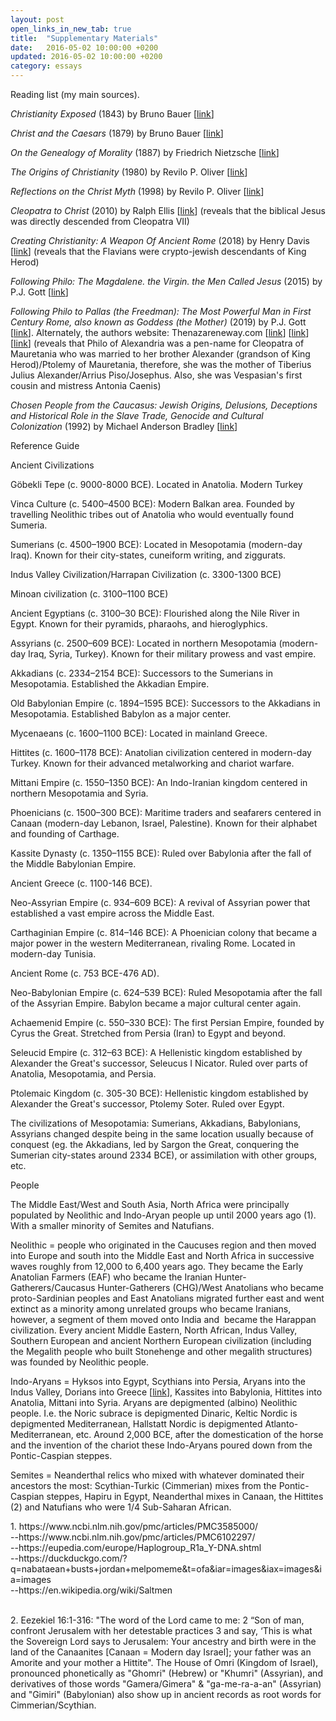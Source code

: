```yaml
---
layout: post
open_links_in_new_tab: true
title:  "Supplementary Materials"
date:   2016-05-02 10:00:00 +0200
updated: 2016-05-02 10:00:00 +0200
category: essays
---
```


<p>Reading list (my main sources).&nbsp;</p><p><i>Christianity Exposed</i>&nbsp;(1843) by Bruno Bauer [<a href="https://play.google.com/store/books/details?id=mrP4MDmYNXkC&amp;rdid=book-mrP4MDmYNXkC&amp;rdot=1" rel="nofollow" target="_blank">link</a>]</p><p><i>Christ and the Caesars</i>&nbsp;(1879) by Bruno Bauer [<a href="http://www.sidneyrigdon.com/vern/1879BaurEng.htm" rel="nofollow" target="_blank">link</a>]</p><p><i>On the Genealogy of Morality</i>&nbsp;(1887) by Friedrich Nietzsche [<a href="https://archive.org/details/GenealogyOfMorals" rel="nofollow" target="_blank">link</a>]</p><p><i>The Origins of Christianity&nbsp;</i>(1980)<i>&nbsp;</i>by Revilo P. Oliver [<a href="https://archive.org/details/the-origins-of-christianity-by-revilo-p-oliver-z-lib.org" rel="nofollow" target="_blank">link</a>]</p><p><i>Reflections on the Christ Myth</i>&nbsp;(1998) by Revilo P. Oliver [<a href="https://dn790004.ca.archive.org/0/items/reflections-on-the-christ-myth-by-revilo-pendleton-oliver-z-lib.org/Reflections%20on%20the%20Christ%20Myth%20by%20Revilo%20Pendleton%20Oliver%20%28z-lib.org%29.pdf" rel="nofollow" target="_blank">link</a>]</p><p><i>Cleopatra to Christ</i>&nbsp;(2010) by Ralph Ellis [<a href="https://www.google.com/books/edition/Cleopatra_to_Christ/T7sqfHyWPuQC?hl=en&amp;gbpv=1&amp;dq=cleopatra+to+christ&amp;printsec=frontcover" rel="nofollow" target="_blank">link</a>] (reveals that the biblical Jesus was directly descended from Cleopatra VII)</p><p><i>Creating Christianity: A Weapon Of Ancient Rome</i>&nbsp;(2018) by Henry Davis [<a href="https://books.google.com/books/about/Creating_Christianity_A_Weapon_Of_Ancien.html?id=-M1VEAAAQBAJ" rel="nofollow" target="_blank">link</a>] (reveals that the Flavians were crypto-jewish descendants of King Herod)</p><p><i>Following Philo: The Magdalene. the Virgin. the Men Called Jesus</i>&nbsp;(2015) by P.J. Gott [<a href="https://www.amazon.com/Following-Philo-Magdalene-Virgin-Called/dp/1934223069" rel="nofollow" target="_blank">link</a>]&nbsp;</p><p><i>Following Philo to Pallas (the Freedman): The Most Powerful Man in First Century Rome, also known as Goddess (the Mother)&nbsp;</i>(2019) by P.J. Gott [<a href="https://www.amazon.com/Following-Philo-Pallas-Freedman-Powerful-ebook/dp/B07PXKQGYG/" rel="nofollow" target="_blank">link</a>]. Alternately, the authors website: Thenazareneway.com [<a href="https://web.archive.org/web/20100313155615/http://www.thenazareneway.com/Caesar%27s%20Messiah%20Commentary.htm" rel="nofollow" target="_blank">link</a>] [<a href="https://web.archive.org/web/20230321143128/http://thenazareneway.com/Philo%27s%20Exegesis.htm" rel="nofollow" target="_blank">link</a>] [<a href="https://web.archive.org/web/20230913204543/http://thenazareneway.com/MM%20Chart.htm" rel="nofollow" target="_blank">link</a>] (reveals that Philo of Alexandria was a pen-name for Cleopatra of Mauretania who was married to her brother Alexander (grandson of King Herod)/Ptolemy of Mauretania, therefore, she was the mother of Tiberius Julius Alexander/Arrius Piso/Josephus. Also, she was&nbsp;Vespasian's first cousin and mistress Antonia Caenis)</p><p><i>Chosen People from the Caucasus: Jewish Origins, Delusions, Deceptions and Historical Role in the Slave Trade, Genocide and Cultural Colonization&nbsp;</i>(1992) by Michael Anderson Bradley [<a href="https://www.amazon.com/Chosen-People-Caucasus-Deceptions-Historical/dp/0883781476" rel="nofollow" target="_blank">link</a>]&nbsp;</p><p>Reference Guide</p><p>Ancient Civilizations</p><p>Göbekli Tepe (c. 9000-8000 BCE). Located in Anatolia. Modern Turkey</p><p>Vinca Culture (c. 5400–4500 BCE): Modern Balkan area. Founded by travelling Neolithic tribes out of Anatolia who would eventually found Sumeria.</p><p>Sumerians (c. 4500–1900 BCE): Located in Mesopotamia (modern-day Iraq). Known for their city-states, cuneiform writing, and ziggurats.</p><p>Indus Valley Civilization/Harrapan Civilization (c. 3300-1300 BCE)</p><p>Minoan civilization (c. 3100–1100 BCE)</p><p>Ancient Egyptians (c. 3100–30 BCE): Flourished along the Nile River in Egypt. Known for their pyramids, pharaohs, and hieroglyphics.</p><p>Assyrians (c. 2500–609 BCE): Located in northern Mesopotamia (modern-day Iraq, Syria, Turkey). Known for their military prowess and vast empire.</p><p>Akkadians (c. 2334–2154 BCE): Successors to the Sumerians in Mesopotamia. Established the Akkadian Empire.</p><p>Old Babylonian Empire (c. 1894–1595 BCE): Successors to the Akkadians in Mesopotamia. Established Babylon as a major center.</p><p>Mycenaeans (c. 1600–1100 BCE): Located in mainland Greece.</p><p>Hittites (c. 1600–1178 BCE): Anatolian civilization centered in modern-day Turkey. Known for their advanced metalworking and chariot warfare.</p><p>Mittani Empire (c. 1550–1350 BCE): An Indo-Iranian kingdom centered in northern Mesopotamia and Syria.</p><p>Phoenicians (c. 1500–300 BCE): Maritime traders and seafarers centered in Canaan (modern-day Lebanon, Israel, Palestine). Known for their alphabet and founding of Carthage.</p><p>Kassite Dynasty (c. 1350–1155 BCE): Ruled over Babylonia after the fall of the Middle Babylonian Empire.</p><p>Ancient Greece (c. 1100-146 BCE).&nbsp;</p><p>Neo-Assyrian Empire (c. 934–609 BCE): A revival of Assyrian power that established a vast empire across the Middle East.</p><p>Carthaginian Empire (c. 814–146 BCE): A Phoenician colony that became a major power in the western Mediterranean, rivaling Rome. Located in modern-day Tunisia.</p><p>Ancient Rome (c. 753 BCE-476 AD).</p><p>Neo-Babylonian Empire (c. 624–539 BCE): Ruled Mesopotamia after the fall of the Assyrian Empire. Babylon became a major cultural center again.</p><p>Achaemenid Empire (c. 550–330 BCE): The first Persian Empire, founded by Cyrus the Great. Stretched from Persia (Iran) to Egypt and beyond.</p><p>Seleucid Empire (c. 312–63 BCE): A Hellenistic kingdom established by Alexander the Great's successor, Seleucus I Nicator. Ruled over parts of Anatolia, Mesopotamia, and Persia.</p><p>Ptolemaic Kingdom (c. 305-30 BCE): Hellenistic kingdom established by Alexander the Great's successor, Ptolemy Soter. Ruled over Egypt.</p><p>The civilizations of Mesopotamia: Sumerians, Akkadians, Babylonians, Assyrians changed despite being in the same location usually because of conquest (eg. the Akkadians, led by Sargon the Great, conquering the Sumerian city-states around 2334 BCE), or assimilation with other groups, etc.</p><p>People</p><div><p>The Middle East/West and South Asia, North Africa were principally populated by Neolithic and Indo-Aryan people up until 2000 years ago (1). With a smaller minority of Semites and Natufians.</p><p>Neolithic = people who originated in the Caucuses region and then moved into Europe and south into the Middle East and North Africa in successive waves roughly from 12,000 to 6,400 years ago. They became the Early Anatolian Farmers (EAF) who became the Iranian Hunter-Gatherers/Caucasus Hunter-Gatherers (CHG)/West Anatolians who became proto-Sardinian peoples and East Anatolians migrated further east and went extinct as a minority among unrelated groups who became Iranians, however, a segment of them moved onto India and&nbsp; became the Harappan civilization. Every ancient Middle Eastern, North African, Indus Valley, Southern European and ancient Northern European civilization (including the Megalith people who built Stonehenge and other megalith structures) was founded by Neolithic people.&nbsp;</p><p>Indo-Aryans = Hyksos into Egypt, Scythians into Persia, Aryans into the Indus Valley, Dorians into Greece [<a href="https://www.perseus.tufts.edu/hopper/text?doc=Perseus%3Atext%3A1999.04.0009%3Achapter%3D6%3Asection%3D2#:~:text=The%20Greeks%20believed%20the%20ancestors,Dorian%20invasion”%20actually%20took%20place." rel="nofollow" target="_blank">link</a>], Kassites into Babylonia, Hittites into Anatolia, Mittani into Syria. Aryans are depigmented (albino) Neolithic people. I.e. the Noric subrace is depigmented Dinaric, Keltic Nordic is depigmented Mediterranean, Hallstatt Nordic is depigmented Atlanto-Mediterranean, etc. Around 2,000 BCE, after the domestication of the horse and the invention of the chariot these Indo-Aryans poured down from the Pontic-Caspian steppes.&nbsp;</p><p>Semites = Neanderthal relics who mixed with whatever dominated their ancestors the most: Scythian-Turkic (Cimmerian) mixes from the Pontic-Caspian steppes, Hapiru in Egypt, Neanderthal mixes in Canaan, the Hittites (2) and Natufians who were 1/4 Sub-Saharan African.</p>1. https://www.ncbi.nlm.nih.gov/pmc/articles/PMC3585000/<br />--https://www.ncbi.nlm.nih.gov/pmc/articles/PMC6102297/</div><div>--https://eupedia.com/europe/Haplogroup_R1a_Y-DNA.shtml<br />--https://duckduckgo.com/?q=nabataean+busts+jordan+melpomeme&amp;t=ofa&amp;iar=images&amp;iax=images&amp;ia=images<br /></div><div>--https://en.wikipedia.org/wiki/Saltmen</div><div><br /></div><p>2. Eezekiel 16:1-316: "The word of the Lord came to me: 2 “Son of man, confront Jerusalem with her detestable practices 3 and say, ‘This is what the Sovereign Lord says to Jerusalem: Your ancestry and birth were in the land of the Canaanites [Canaan = Modern day Israel]; your father was an Amorite and your mother a Hittite".&nbsp;The House of Omri (Kingdom of Israel), pronounced phonetically as "Ghomri" (Hebrew) or "Khumri" (Assyrian), and derivatives of those words "Gamera/Gimera" &amp; "ga-me-ra-a-an" (Assyrian) and "Gimiri" (Babylonian) also show up in ancient records as root words for Cimmerian/Scythian.</p>
